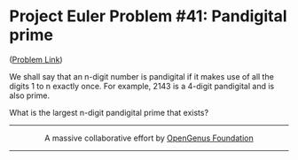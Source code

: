 # Project Euler Problem #41: Pandigital prime

([Problem Link](https://projecteuler.net/problem=41))

We shall say that an n-digit number is pandigital if it makes use of all the digits 1 to n exactly once. For example, 2143 is a 4-digit pandigital and is also prime.

What is the largest n-digit pandigital prime that exists?

---

<p align="center">
	A massive collaborative effort by <a href="https://github.com/OpenGenus/cosmos">OpenGenus Foundation</a> 
</p>

---
